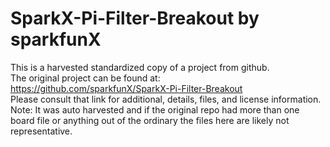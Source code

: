 
# SparkX-Pi-Filter-Breakout by sparkfunX  
This is a harvested standardized copy of a project from github.  
The original project can be found at:  
https://github.com/sparkfunX/SparkX-Pi-Filter-Breakout  
Please consult that link for additional, details, files, and license information.  
Note: It was auto harvested and if the original repo had more than one board file or anything out of the ordinary the files here are likely not representative.  
    